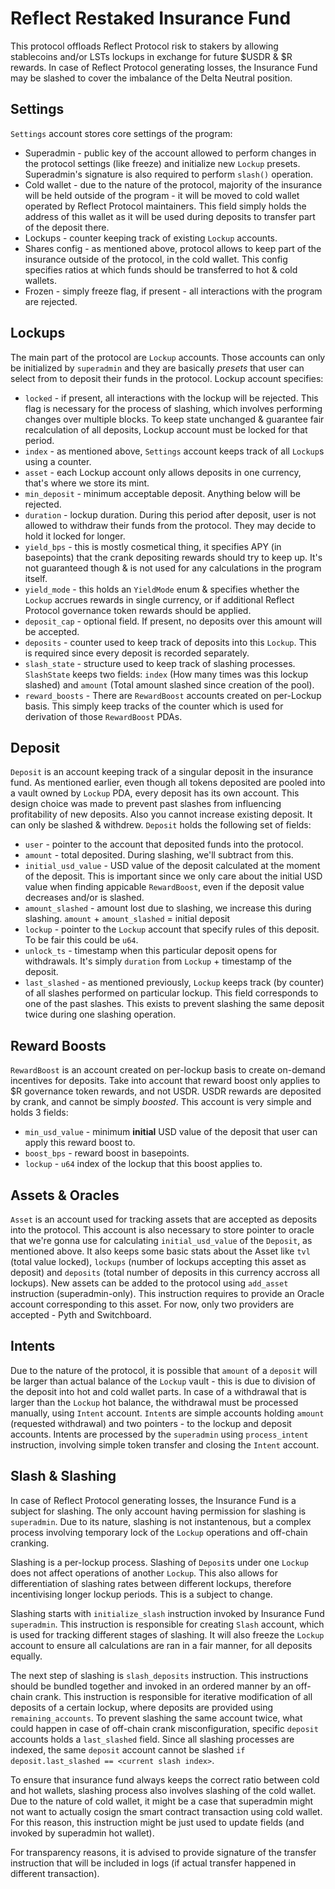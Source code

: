 # Reflect Restaked Insurance Fund
This protocol offloads Reflect Protocol risk to stakers by allowing stablecoins and/or LSTs lockups in exchange for future $USDR & $R rewards. In case of Reflect Protocol generating losses, the Insurance Fund may be slashed to cover the imbalance of the Delta Neutral position.

## Settings
`Settings` account stores core settings of the program:
- Superadmin - public key of the account allowed to perform changes in the protocol settings (like freeze) and initialize new `Lockup` presets. Superadmin's signature is also required to perform `slash()` operation.
- Cold wallet - due to the nature of the protocol, majority of the insurance will be held outside of the program - it will be moved to cold wallet operated by Reflect Protocol maintainers. This field simply holds the address of this wallet as it will be used during deposits to transfer part of the deposit there.
- Lockups - counter keeping track of existing `Lockup` accounts.
- Shares config - as mentioned above, protocol allows to keep part of the insurance outside of the protocol, in the cold wallet. This config specifies ratios at which funds should be transferred to hot & cold wallets.
- Frozen - simply freeze flag, if present - all interactions with the program are rejected.

## Lockups
The main part of the protocol are `Lockup` accounts. Those accounts can only be initialized by `superadmin` and they are basically *presets* that user can select from to deposit their funds in the protocol. Lockup account specifies:
- `locked` - if present, all interactions with the lockup will be rejected. This flag is necessary for the process of slashing, which involves performing changes over multiple blocks. To keep state unchanged & guarantee fair recalculation of all deposits, Lockup account must be locked for that period.
- `index` - as mentioned above, `Settings` account keeps track of all `Lockup`s using a counter.
- `asset` - each Lockup account only allows deposits in one currency, that's where we store its mint.
- `min_deposit` - minimum acceptable deposit. Anything below will be rejected.
- `duration` - lockup duration. During this period after deposit, user is not allowed to withdraw their funds from the protocol. They may decide to hold it locked for longer.
- `yield_bps` - this is mostly cosmetical thing, it specifies APY (in basepoints) that the crank depositing rewards should try to keep up. It's not guaranteed though & is not used for any calculations in the program itself.
- `yield_mode` - this holds an `YieldMode` enum & specifies whether the `Lockup` accrues rewards in single currency, or if additional Reflect Protocol governance token rewards should be applied.
- `deposit_cap` - optional field. If present, no deposits over this amount will be accepted.
- `deposits` - counter used to keep track of deposits into this `Lockup`. This is required since every deposit is recorded separately.
- `slash_state` - structure used to keep track of slashing processes. `SlashState` keeps two fields: `index` (How many times was this lockup slashed) and `amount` (Total amount slashed since creation of the pool).
- `reward_boosts` - There are `RewardBoost` accounts created on per-Lockup basis. This simply keep tracks of the counter which is used for derivation of those `RewardBoost` PDAs.

## Deposit
`Deposit` is an account keeping track of a singular deposit in the insurance fund. As mentioned earlier, even though all tokens deposited are pooled into a vault owned by `Lockup` PDA, every deposit has its own account. This design choice was made to prevent past slashes from influencing profitability of new deposits. Also you cannot increase existing deposit. It can only be slashed & withdrew.
`Deposit` holds the following set of fields:
- `user` - pointer to the account that deposited funds into the protocol.
- `amount` - total deposited. During slashing, we'll subtract from this.
- `initial_usd_value` - USD value of the deposit calculated at the moment of the deposit. This is important since we only care about the initial USD value when finding appicable `RewardBoost`, even if the deposit value decreases and/or is slashed.
- `amount_slashed` - amount lost due to slashing, we increase this during slashing. `amount` + `amount_slashed` = initial deposit
- `lockup` - pointer to the `Lockup` account that specify rules of this deposit. To be fair this could be `u64`.
- `unlock_ts` - timestamp when this particular deposit opens for withdrawals. It's simply `duration` from `Lockup` + timestamp of the deposit.
- `last_slashed` - as mentioned previously, `Lockup` keeps track (by counter) of all slashes performed on particular lockup. This field corresponds to one of the past slashes. This exists to prevent slashing the same deposit twice during one slashing operation.

## Reward Boosts
`RewardBoost` is an account created on per-lockup basis to create on-demand incentives for deposits. Take into account that reward boost only applies to $R governance token rewards, and not USDR. USDR rewards are deposited by crank, and cannot be simply *boosted*. This account is very simple and holds 3 fields:
- `min_usd_value` - minimum **initial** USD value of the deposit that user can apply this reward boost to.
- `boost_bps` - reward boost in basepoints.
- `lockup` - `u64` index of the lockup that this boost applies to.

## Assets & Oracles
`Asset` is an account used for tracking assets that are accepted as deposits into the protocol. This account is also necessary to store pointer to oracle that we're gonna use for calculating `initial_usd_value` of the `Deposit`, as mentioned above. It also keeps some basic stats about the Asset like `tvl` (total value locked), `lockups` (number of lockups accepting this asset as deposit) and `deposits` (total number of deposits in this currency accross all lockups). New assets can be added to the protocol using `add_asset` instruction (superadmin-only). This instruction requires to provide an Oracle account corresponding to this asset. For now, only two providers are accepted - Pyth and Switchboard.

## Intents
Due to the nature of the protocol, it is possible that `amount` of a `deposit` will be larger than actual balance of the `Lockup` vault - this is due to division of the deposit into hot and cold wallet parts. In case of a withdrawal that is larger than the `Lockup` hot balance, the withdrawal must be processed manually, using `Intent` account. `Intent`s are simple accounts holding `amount` (requested withdrawal) and two pointers - to the lockup and deposit accounts. Intents are processed by the `superadmin` using `process_intent` instruction, involving simple token transfer and closing the `Intent` account.

## Slash & Slashing
In case of Reflect Protocol generating losses, the Insurance Fund is a subject for slashing. The only account having permission for slashing is `superadmin`. Due to its nature, slashing is not instantenous, but a complex process involving temporary lock of the `Lockup` operations and off-chain cranking. 

Slashing is a per-lockup process. Slashing of `Deposit`s under one `Lockup` does not affect operations of another `Lockup`. This also allows for differentiation of slashing rates between different lockups, therefore incentivising longer lockup periods. This is a subject to change.

Slashing starts with `initialize_slash` instruction invoked by Insurance Fund `superadmin`. This instruction is responsible for creating `Slash` account, which is used for tracking different stages of slashing. It will also freeze the `Lockup` account to ensure all calculations are ran in a fair manner, for all deposits equally.

The next step of slashing is `slash_deposits` instruction. This instructions should be bundled together and invoked in an ordered manner by an off-chain crank. This instruction is responsible for iterative modification of all deposits of a certain lockup, where deposits are provided using `remaining_accounts`. To prevent slashing the same account twice, what could happen in case of off-chain crank misconfiguration, specific `deposit` accounts holds a `last_slashed` field. Since all slashing processes are indexed, the same `deposit` account cannot be slashed `if deposit.last_slashed == <current slash index>`.

To ensure that insurance fund always keeps the correct ratio between cold and hot wallets, slashing process also involves slashing of the cold wallet. Due to the nature of cold wallet, it might be a case that superadmin
might not want to actually cosign the smart contract transaction using cold wallet.
For this reason, this instruction might be just used to update fields (and invoked by
superadmin hot wallet). 

For transparency reasons, it is advised to provide signature of the transfer instruction that will be included in logs (if actual transfer happened in different transaction).
